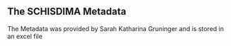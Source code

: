 ## The SCHISDIMA Metadata
The Metadata was provided by Sarah Katharina Gruninger and is stored in an excel file
